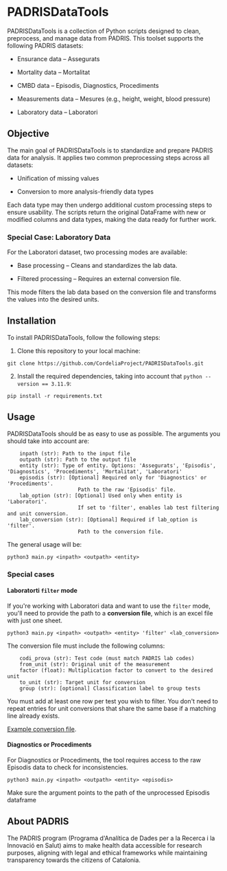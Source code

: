 # PADRISDataTools

PADRISDataTools is a collection of Python scripts designed to clean, preprocess, and manage data from PADRIS. This toolset supports the following PADRIS datasets:

- Ensurance data – Assegurats

- Mortality data – Mortalitat

- CMBD data – Episodis, Diagnostics, Procediments

- Measurements data – Mesures (e.g., height, weight, blood pressure)

- Laboratory data – Laboratori

## Objective
The main goal of PADRISDataTools is to standardize and prepare PADRIS data for analysis. It applies two common preprocessing steps across all datasets:

- Unification of missing values

- Conversion to more analysis-friendly data types

Each data type may then undergo additional custom processing steps to ensure usability. The scripts return the original DataFrame with new or modified columns and data types, making the data ready for further work.

### Special Case: Laboratory Data
For the Laboratori dataset, two processing modes are available:

- Base processing – Cleans and standardizes the lab data.

- Filtered processing – Requires an external conversion file.

This mode filters the lab data based on the conversion file and transforms the values into the desired units.


## Installation

To install PADRISDataTools, follow the following steps:

1. Clone this repository to your local machine:

```
git clone https://github.com/CordeliaProject/PADRISDataTools.git
```

2. Install the required dependencies, taking into account that  `python --version == 3.11.9`:
```
pip install -r requirements.txt
```

## Usage
PADRISDataTools should be as easy to use as possible. The arguments you should take into account are:

```
    inpath (str): Path to the input file
    outpath (str): Path to the output file
    entity (str): Type of entity. Options: 'Assegurats', 'Episodis', 'Diagnostics', 'Procediments', 'Mortalitat', 'Laboratori'
    episodis (str): [Optional] Required only for 'Diagnostics' or 'Procediments'.
                       Path to the raw 'Episodis' file.
    lab_option (str): [Optional] Used only when entity is 'Laboratori'.
                       If set to 'filter', enables lab test filtering and unit conversion.
    lab_conversion (str): [Optional] Required if lab_option is 'filter'.
                       Path to the conversion file.
```

The general usage will be:

```
python3 main.py <inpath> <outpath> <entity>
```

### Special cases

#### Laboratorti `filter` mode
If you're working with Laboratori data and want to use the `filter` mode, you'll need to provide the path to a **conversion file**, which is an excel file with just one sheet.

```
python3 main.py <inpath> <outpath> <entity> 'filter' <lab_conversion>
```

The conversion file must include the following columns:

```
    codi_prova (str): Test code (must match PADRIS lab codes)
    from_unit (str): Original unit of the measurement
    factor (float): Multiplication factor to convert to the desired unit
    to_unit (str): Target unit for conversion
    group (str): [optional] Classification label to group tests
```

You must add at least one row per test you wish to filter. You don't need to repeat entries for unit conversions that share the same base if a matching line already exists.

[Example conversion file](https://docs.google.com/spreadsheets/d/1psceKUL4BeNs7xuVsmPr4IceuKPLsgO_/edit?usp=sharing&ouid=113699313160507628266&rtpof=true&sd=true).


#### Diagnostics or Procediments
For Diagnostics or Procediments, the tool requires access to the raw Episodis data to check for inconsistencies.

```
python3 main.py <inpath> <outpath> <entity> <episodis>
```

Make sure the <episodis> argument points to the path of the unprocessed Episodis dataframe


## About PADRIS
The PADRIS program (Programa d'Analítica de Dades per a la Recerca i la Innovació en Salut) aims to make health data accessible for research purposes, aligning with legal and ethical frameworks while maintaining transparency towards the citizens of Catalonia.